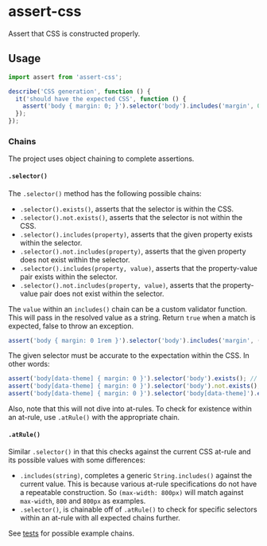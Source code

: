 # assert-css

Assert that CSS is constructed properly.

## Usage

```js
import assert from 'assert-css';

describe('CSS generation', function () {
  it('should have the expected CSS', function () {
    assert('body { margin: 0; }').selector('body').includes('margin', 0);
  });
});
```

### Chains

The project uses object chaining to complete assertions.

#### `.selector()`

The `.selector()` method has the following possible chains:

- `.selector().exists()`, asserts that the selector is within the CSS.
- `.selector().not.exists()`, asserts that the selector is not within the CSS.
- `.selector().includes(property)`, asserts that the given property exists within the selector.
- `.selector().not.includes(property)`, asserts that the given property does not exist within the selector.
- `.selector().includes(property, value)`, asserts that the property-value pair exists within the selector.
- `.selector().not.includes(property, value)`, asserts that the property-value pair does not exist within the selector.

The `value` within an `includes()` chain can be a custom validator function. This will pass in the resolved value as a string. Return `true` when a match is expected, false to throw an exception.

```js
assert('body { margin: 0 1rem }').selector('body').includes('margin', (actual) => actual.includes('1rem')); // true
```

The given selector must be accurate to the expectation within the CSS. In other words:

```js
assert('body[data-theme] { margin: 0 }').selector('body').exists(); // false
assert('body[data-theme] { margin: 0 }').selector('body').not.exists(); // true
assert('body[data-theme] { margin: 0 }').selector('body[data-theme]').exists(); // true
```

Also, note that this will not dive into at-rules. To check for existence within an at-rule, use `.atRule()` with the appropriate chain.

#### `.atRule()`

Similar `.selector()` in that this checks against the current CSS at-rule and its possible values with some differences:

- `.includes(string)`, completes a generic `String.includes()` against the current value. This is because various at-rule specifications do not have a repeatable construction. So `(max-width: 800px)` will match against `max-width`, `800` and `800px` as examples.
- `.selector()`, is chainable off of `.atRule()` to check for specific selectors within an at-rule with all expected chains further.

See [tests](./test/assert-css.test.js) for possible example chains.